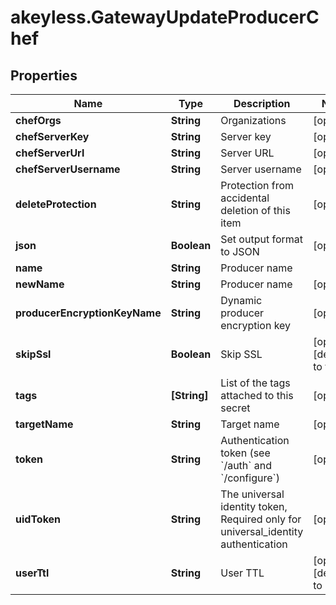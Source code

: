 # akeyless.GatewayUpdateProducerChef

## Properties

Name | Type | Description | Notes
------------ | ------------- | ------------- | -------------
**chefOrgs** | **String** | Organizations | [optional] 
**chefServerKey** | **String** | Server key | [optional] 
**chefServerUrl** | **String** | Server URL | [optional] 
**chefServerUsername** | **String** | Server username | [optional] 
**deleteProtection** | **String** | Protection from accidental deletion of this item | [optional] 
**json** | **Boolean** | Set output format to JSON | [optional] 
**name** | **String** | Producer name | 
**newName** | **String** | Producer name | [optional] 
**producerEncryptionKeyName** | **String** | Dynamic producer encryption key | [optional] 
**skipSsl** | **Boolean** | Skip SSL | [optional] [default to true]
**tags** | **[String]** | List of the tags attached to this secret | [optional] 
**targetName** | **String** | Target name | [optional] 
**token** | **String** | Authentication token (see &#x60;/auth&#x60; and &#x60;/configure&#x60;) | [optional] 
**uidToken** | **String** | The universal identity token, Required only for universal_identity authentication | [optional] 
**userTtl** | **String** | User TTL | [optional] [default to &#39;60m&#39;]


